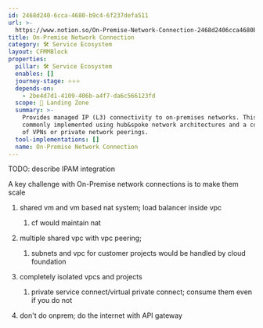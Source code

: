 ```yaml
---
id: 2468d240-6cca-4680-b9c4-6f237defa511
url: >-
  https://www.notion.so/On-Premise-Network-Connection-2468d2406cca4680b9c46f237defa511
title: On-Premise Network Connection
category: 🛠 Service Ecosystem
layout: CFMMBlock
properties:
  pillar: 🛠 Service Ecosystem
  enables: []
  journey-stage: ⭐️⭐️⭐️
  depends-on:
    - 2be4d7d1-4109-406b-a4f7-da6c566123fd
  scope: 🛬 Landing Zone
  summary: >-
    Provides managed IP (L3) connectivity to on-premises networks. This is
    commonly implemented using hub&spoke network architectures and a combination
    of VPNs or private network peerings.
  tool-implementations: []
  name: On-Premise Network Connection
---
```


TODO: describe IPAM integration



A key challenge with On-Premise network connections is to make them scale



1. shared vm and vm based nat system; load balancer inside vpc

    1. cf would maintain nat

1. multiple shared vpc with vpc peering;

    1. subnets and vpc for customer projects would be handled by cloud foundation

1. completely isolated vpcs and projects

    1. private service connect/virtual private connect; consume them even if you do not

1. don't do onprem; do the internet with API gateway